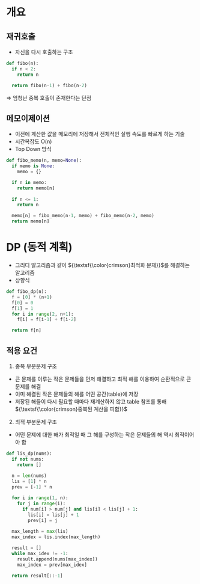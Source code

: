 # 개요
## 재귀호출
- 자신을 다시 호출하는 구조
```py
def fibo(n):
  if n < 2:
    return n

  return fibo(n-1) + fibo(n-2)
```
⇒ 엄청난 중복 호출이 존재한다는 단점

## 메모이제이션
- 이전에 계산한 값을 메모리에 저장해서 전체적인 실행 속도를 빠르게 하는 기술
- 시간복잡도 O(n)
- Top Down 방식

```py
def fibo_memo(n, memo=None):
  if memo is None:
    memo = {}

  if n in memo:
    return memo[n]
  
  if n <= 1:
    return n

  memo[n] = fibo_memo(n-1, memo) + fibo_memo(n-2, memo)
  return memo[n]
```

# DP (동적 계획)
- 그리디 알고리즘과 같이 ${\textsf{\color{crimson}최적화 문제}}$를 해결하는 알고리즘
- 상향식

```py
def fibo_dp(n):
  f = [0] * (n+1)
  f[0] = 0
  f[1] = 1
  for i in range(2, n+1):
    f[i] = f[i-1] + f[i-2]

  return f[n]
```

## 적용 요건
1. 중복 부분문제 구조
  - 큰 문제를 이루는 작은 문제들을 먼저 해결하고 최적 해를 이용하여 순환적으로 큰 문제를 해결
  - 이미 해결된 작은 문제들의 해를 어떤 공간(table)에 저장
  - 저장된 해들이 다시 필요할 때마다 재계산하지 않고 table 참조를 통해 ${\textsf{\color{crimson}중복된 계산을 피함}}$

2. 최적 부분문제 구조
  - 어떤 문제에 대한 해가 최적일 때 그 해를 구성하는 작은 문제들의 해 역시 최적이어야 함

```py
def lis_dp(nums):
  if not nums:
    return []
  
  n = len(nums)
  lis = [1] * n
  prev = [-1] * n

  for i in range(1, n):
    for j in range(i):
      if num[i] > num[j] and lis[i] < lis[j] + 1:
        lis[i] = lis[j] + 1
        prev[i] = j
    
  max_length = max(lis)
  max_index = lis.index(max_length)

  result = []
  while max_idex != -1:
    result.append(nums[max_index])
    max_index = prev[max_idex]
  
  return result[::-1]
```
